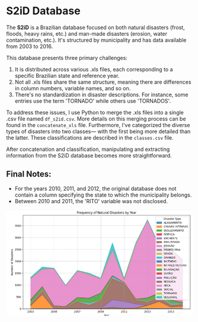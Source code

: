 # S2iD Database

The **S2iD** is a Brazilian database focused on both natural disasters (frost, floods, heavy rains, etc.) and man-made disasters (erosion, water contamination, etc.). It's structured by municipality and has data available from 2003 to 2016.

This database presents three primary challenges:

1. It is distributed across various .xls files, each corresponding to a specific Brazilian state and reference year.
2. Not all .xls files share the same structure, meaning there are differences in column numbers, variable names, and so on.
3. There's no standardization in disaster descriptions. For instance, some entries use the term 'TORNADO' while others use 'TORNADOS'.

To address these issues, I use Python to merge the .xls files into a single .csv file named `df_s2id.csv`. More details on this merging process can be found in the `concatenate_xls` file. Furthermore, I've categorized the diverse types of disasters into two classes— with the first being more detailed than the latter. These classifications are described in the `classes.csv` file.

After concatenation and classification, manipulating and extracting information from the S2iD database becomes more straightforward.

## Final Notes:
- For the years 2010, 2011, and 2012, the original database does not contain a column specifying the state to which the municipality belongs.
- Between 2010 and 2011, the 'RITO' variable was not disclosed.


![Alt text](https://raw.githubusercontent.com/fms-1988/datas/main/s2id.png)







